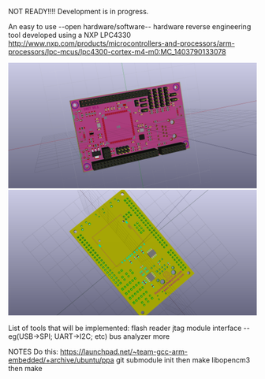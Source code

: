 NOT READY!!!!
Development is in progress. 

An easy to use --open hardware/software-- hardware reverse engineering tool developed using a NXP LPC4330
http://www.nxp.com/products/microcontrollers-and-processors/arm-processors/lpc-mcus/lpc4300-cortex-m4-m0:MC_1403790133078


![front](https://raw.githubusercontent.com/james-tate/SRET/master/hardware/sret_front.png)
![back](https://raw.githubusercontent.com/james-tate/SRET/master/hardware/sret_back.png)

List of tools that will be implemented:
	flash reader
	jtag
	module interface -- eg(USB->SPI; UART->I2C; etc)
	bus analyzer
	more

NOTES
Do this:
https://launchpad.net/~team-gcc-arm-embedded/+archive/ubuntu/ppa
git submodule init
then make libopencm3
then make
